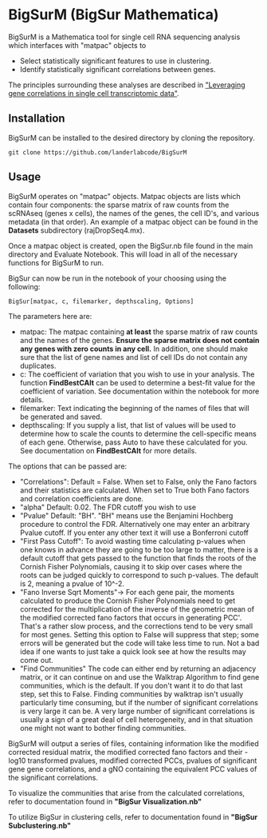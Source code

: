 # BigSurM (BigSur Mathematica)

BigSurM is a Mathematica tool for single cell RNA sequencing analysis which interfaces with "matpac" objects to
- Select statistically significant features to use in clustering.
- Identify statistically significant correlations between genes.

The principles surrounding these analyses are described in ["Leveraging gene correlations in single cell transcriptomic data"][1].

## Installation
BigSurM can be installed to the desired directory by cloning the repository.

```console
git clone https://github.com/landerlabcode/BigSurM
```
## Usage
BigSurM operates on "matpac" objects. Matpac objects are lists which contain four components: the sparse matrix of raw counts from the scRNAseq (genes x cells), the names of the genes, the cell ID's, and various metadata (in that order). An example of a matpac object can be found in the **Datasets** subdirectory (rajDropSeq4.mx). 

Once a matpac object is created, open the BigSur.nb file found in the main directory and Evaluate Notebook. This will load in all of the necessary functions for BigSurM to run.

BigSur can now be run in the notebook of your choosing using the following:
```
BigSur[matpac, c, filemarker, depthscaling, Options]
```
The parameters here are:
- matpac: The matpac containing **at least** the sparse matrix of raw counts and the names of the genes. **Ensure the sparse matrix does not contain any genes with zero counts in any cell.** In addition, one should make sure that the list of gene names and list of cell IDs do not contain any duplicates.  
- c: The coefficient of variation that you wish to use in your analysis. The function **FindBestCAlt** can be used to determine a best-fit value for the coefficient of variation. See documentation within the notebook for more details.
- filemarker: Text indicating the beginning of the names of files that will be generated and saved. 
- depthscaling: If you supply a list, that list of values will be used to determine how to scale the counts to determine the cell-specific means of each gene. Otherwise, pass Auto to have these calculated for you. See documentation on **FindBestCAlt** for more details.

The options that can be passed are:
- "Correlations":   Default = False.  When set to False, only the Fano factors and their statistics are calculated.  When set to True both Fano factors and correlation coefficients are done.  
- "alpha"  Default: 0.02.  The FDR cutoff you wish to use
- "Pvalue"  Default: "BH".  "BH" means use the Benjamini Hochberg procedure to control the FDR.  Alternatively one may enter an arbitrary Pvalue cutoff.  If you enter any other text it will use a Bonferroni cutoff
- "First Pass Cutoff":  To avoid wasting time calculating p-values when one knows in advance they are going to be too large to matter, there is a default cutoff that gets passed to the function that finds the roots of the Cornish Fisher Polynomials, causing it to skip over cases where the roots can be judged quickly to correspond to such p-values.  The default is 2, meaning a pvalue of 10^-2.  
- "Fano Inverse Sqrt Moments"-> For each gene pair, the moments calculated to produce the Cornish Fisher Polynomials need to get corrected for the multiplication of the inverse of the geometric mean of the modified corrected  fano factors that occurs in generating PCC'.  That's a rather slow process, and the corrections tend to be very small for most genes.  Setting this option to False will suppress that step; some errors will be generated but the code will take less time to run.  Not a bad idea if one wants to just take a quick look see at how the results may come out.  
- "Find Communities"  The code can either end by returning an adjacency matrix, or it can continue on and use the Walktrap Algorithm to find gene communities, which is the default.  If you don't want it to do that last step, set this to False.  Finding communities by walktrap isn't usually particularly time consuming, but if the number of significant correlations is very large it can be.  A very large number of significant correlations is usually a sign of a great deal of cell heterogeneity, and in that situation one might not want to bother finding communities.

BigSurM will output a series of files, containing information like the modified corrected residual matrix, the modified corrected fano factors and their -log10 transformed pvalues, modified corrected PCCs, pvalues of significant gene gene correlations, and a gNO containing the equivalent PCC values of the significant correlations.  

To visualize the communities that arise from the calculated correlations, refer to documentation found in **"BigSur Visualization.nb"**

To utilize BigSur in clustering cells, refer to documentation found in **"BigSur Subclustering.nb"**

[1]: https://bmcbioinformatics.biomedcentral.com/articles/10.1186/s12859-024-05926-z "Leveraging gene correlations in single cell transcriptomic data"